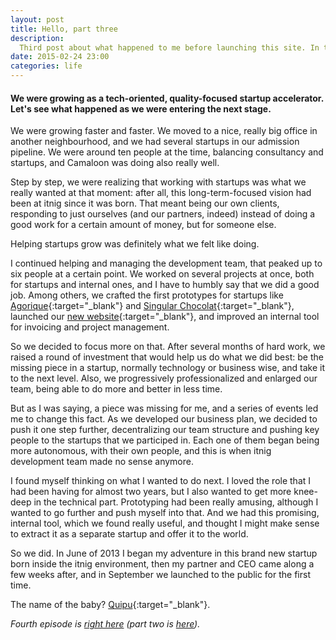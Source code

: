 ```yaml
---
layout: post
title: Hello, part three
description:
  Third post about what happened to me before launching this site. In this one, we'll talk about what happened as itnig grew and improved its business plan.
date: 2015-02-24 23:00
categories: life
---
```


#### We were growing as a tech-oriented, quality-focused startup accelerator. Let's see what happened as we were entering the next stage.

We were growing faster and faster. We moved to a nice, really big office
in another neighbourhood, and we had several startups in our admission pipeline.
We were around ten people at the time, balancing consultancy and startups, and
Camaloon was doing also really well.

Step by step, we were realizing that working with startups was what we really wanted at that moment: after all, this long-term-focused vision had been
at itnig since it was born. That meant being our own clients, responding to just ourselves (and our partners, indeed) instead of doing a
good work for a certain amount of money, but for someone else.

Helping startups grow was definitely what we felt like doing.

I continued helping and managing the development team, that peaked up to six people at a certain point. We worked on several projects at
once, both for startups and internal ones, and I have to humbly say that we did a good job. Among others, we crafted the first prototypes
for startups like [Agorique](https://agorique.com/en){:target="_blank"} and [Singular Chocolat](http://singularchocolat.com/){:target="_blank"},
launched our [new website](http://itnig.net/en){:target="_blank"}, and improved an internal tool for invoicing and project management.

So we decided to focus more on that. After several months of hard work, we raised a round of investment that would help us do what we did
best: be the missing piece in a startup, normally technology or business wise, and take it to the next level. Also, we progressively
professionalized and enlarged our team, being able to do more and better in less time.

But as I was saying, a piece was missing for me, and a series of events led me to change this fact. As we developed our business plan, we
decided to push it one step further, decentralizing our team structure and pushing key people to the startups that we participed in. Each
one of them began being more autonomous, with their own people, and this is when itnig development team made no sense anymore.

I found myself thinking on what I wanted to do next. I loved the role that I had been having for almost two years, but I also wanted to get
more knee-deep in the technical part. Prototyping had been really amusing, although I wanted to go further and push myself into that. And
we had this promising, internal tool, which we found really useful, and thought I might make sense to extract it as a
separate startup and offer it to the world.

So we did. In June of 2013 I began my adventure in this brand new startup born inside the itnig environment, then my partner and CEO came
along a few weeks after, and in September we launched to the public for the first time.

The name of the baby? [Quipu](https://getquipu.com/en){:target="_blank"}.

*Fourth episode is [right here](/hello-part-four) (part two is [here](/hello-part-two)).*
